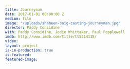 ```yaml
---
title: Journeyman
date: 2017-01-01 00:00:00 Z
medium: film
image: "/uploads/shaheen-baig-casting-journeyman.jpg"
director: Paddy Considine
with: Paddy Considine, Jodie Whittaker, Paul Popplewell
imdb: http://www.imdb.com/title/tt5314118/
video: 
layout: project
is-in-production: true
is-featured: 
featured-image: 
---
```


